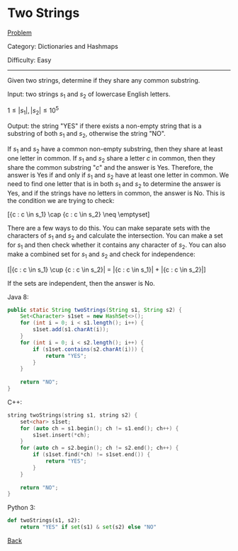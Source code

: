 # Two Strings

[Problem](https://www.hackerrank.com/challenges/two-strings/problem)

Category: Dictionaries and Hashmaps

Difficulty: Easy

---

Given two strings, determine if they share any common substring.

Input: two strings $s_1$ and $s_2$ of lowercase English letters.

$1 \leq |s_1|, |s_2| \leq 10^5$

Output: the string "YES" if there exists a non-empty string that is a substring
of both $s_1$ and $s_2$, otherwise the string "NO".

If $s_1$ and $s_2$ have a common non-empty substring, then they share at least
one letter in common. If $s_1$ and $s_2$ share a letter $c$ in common, then they
share the common substring "$c$" and the answer is Yes. Therefore, the answer
is Yes if and only if $s_1$ and $s_2$ have at least one letter in common. We
need to find one letter that is in both $s_1$ and $s_2$ to determine the answer
is Yes, and if the strings have no letters in common, the answer is No. This
is the condition we are trying to check:

\[\{c : c \in s_1\} \cap \{c : c \in s_2\} \neq \emptyset\]

There are a few ways to do this. You can make separate sets with the characters
of $s_1$ and $s_2$ and calculate the intersection. You can make a set for $s_1$
and then check whether it contains any character of $s_2$. You can also make a
combined set for $s_1$ and $s_2$ and check for independence:

\[|\{c : c \in s_1\} \cup \{c : c \in s_2\}| = |\{c : c \in s_1\}| + |\{c : c \in s_2\}|\]

If the sets are independent, then the answer is No.

Java 8:
```java
public static String twoStrings(String s1, String s2) {
    Set<Character> s1set = new HashSet<>();
    for (int i = 0; i < s1.length(); i++) {
        s1set.add(s1.charAt(i));
    }
    for (int i = 0; i < s2.length(); i++) {
        if (s1set.contains(s2.charAt(i))) {
            return "YES";
        }
    }
    
    return "NO";
}
```

C++:
```cpp
string twoStrings(string s1, string s2) {
    set<char> s1set;
    for (auto ch = s1.begin(); ch != s1.end(); ch++) {
        s1set.insert(*ch);
    }
    for (auto ch = s2.begin(); ch != s2.end(); ch++) {
        if (s1set.find(*ch) != s1set.end()) {
            return "YES";
        }
    }
    
    return "NO";
}
```

Python 3:
```python
def twoStrings(s1, s2):
    return "YES" if set(s1) & set(s2) else "NO"
```

[Back](../../hackerrank.md)
